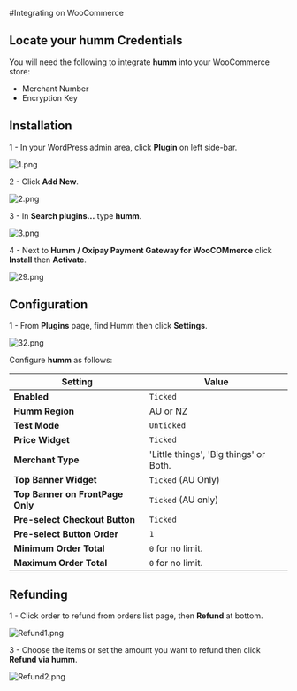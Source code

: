 #Integrating on WooCommerce

## Locate your **humm** Credentials

You will need the following to integrate **humm** into your WooCommerce store:

* Merchant Number
* Encryption Key

## Installation

1 - In your WordPress admin area, click **Plugin** on left side-bar.

![1.png](/img/platforms/woocommerce/1.png)

2 - Click **Add New**.

![2.png](/img/platforms/woocommerce/2.png)

3 - In **Search plugins...** type **humm**.

![3.png](/img/platforms/woocommerce/3.png)

4 - Next to **Humm / Oxipay Payment Gateway for WooCOMmerce** click **Install** then **Activate**. 

![29.png](/img/platforms/woocommerce/29.png)

## Configuration

1 - From **Plugins** page, find Humm then click **Settings**.

![32.png](/img/platforms/woocommerce/32.png)

Configure **humm** as follows:

|Setting|Value|
-------|-----
**Enabled**| `Ticked`
**Humm Region**| AU or NZ
**Test Mode**| `Unticked`
**Price Widget**| `Ticked`
**Merchant Type**| 'Little things', 'Big things' or Both.
**Top Banner Widget**| `Ticked` (AU Only)
**Top Banner on FrontPage Only**| `Ticked` (AU only)
**Pre-select Checkout Button**| `Ticked`
**Pre-select Button Order**| `1`
**Minimum Order Total**| `0` for no limit.
**Maximum Order Total**| `0` for no limit.

## Refunding

1 - Click order to refund from orders list page, then **Refund** at bottom.

![Refund1.png](/img/platforms/woocommerce/Refund1.png)

3 - Choose the items or set the amount you want to refund then click **Refund via humm**.

![Refund2.png](/img/platforms/woocommerce/Refund2.png)
